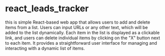 # react_leads_tracker

this is simple React-based web app that allows users to add and delete items from a list. Users can input URLs or any other text, which will be added to the list dynamically. Each item in the list is displayed as a clickable link, and users can delete individual items by clicking on the "X" button next to each item. It provides a straightforward user interface for managing and interacting with a dynamic list of items.
